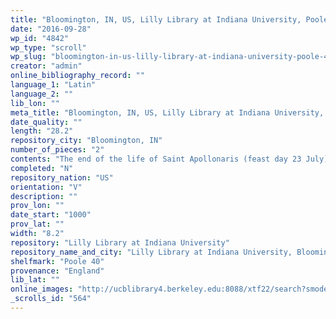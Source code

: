 ```yaml
---
title: "Bloomington, IN, US, Lilly Library at Indiana University, Poole 40"
date: "2016-09-28"
wp_id: "4842"
wp_type: "scroll"
wp_slug: "bloomington-in-us-lilly-library-at-indiana-university-poole-40"
creator: "admin"
online_bibliography_record: ""
language_1: "Latin"
language_2: ""
lib_lon: ""
meta_title: "Bloomington, IN, US, Lilly Library at Indiana University, Poole 40"
date_quality: ""
length: "28.2"
repository_city: "Bloomington, IN"
number_of_pieces: "2"
contents: "The end of the life of Saint Apollonaris (feast day 23 July), part of the lives of Saints Abdon and Sennes (feast day 30 July, here expressed in Latin as iii. kal. Augusti. Also contains a few words from the opening of the accompanying letter which Christ is said to have written to Abgarus."
completed: "N"
repository_nation: "US"
orientation: "V"
description: ""
prov_lon: ""
date_start: "1000"
prov_lat: ""
width: "8.2"
repository: "Lilly Library at Indiana University"
repository_name_and_city: "Lilly Library at Indiana University, Bloomington IN US"
shelfmark: "Poole 40"
provenance: "England"
lib_lat: ""
online_images: "http://ucblibrary4.berkeley.edu:8088/xtf22/search?smode=basic;text=roll;rmode=digscript;docsPerPage=1;startDoc=7;fullview=yes"
_scrolls_id: "564"
---
```




